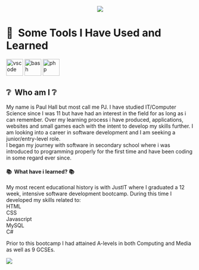 <p align="center">
<img src="https://capsule-render.vercel.app/api?type=waving&color=auto&height=100&section=header&text=Welcome%20!&fontSize=50" />
</p>
<h1> 🚀 &nbsp;Some Tools I Have Used and Learned</h1>
<p align="left">
  <img src="https://cdn.jsdelivr.net/gh/devicons/devicon/icons/vscode/vscode-original.svg" alt="vscode" width="45" height="45"/>
  <img src="https://cdn.jsdelivr.net/gh/devicons/devicon/icons/bash/bash-original.svg" alt="bash" width="45" height="45"/>
  <img src="https://cdn.jsdelivr.net/gh/devicons/devicon/icons/php/php-original.svg" alt="php" width="45" height="45"/>
</p>
<h2> ❔ &nbsp;Who am I  ❔</h2>
<p align="left">My name is Paul Hall but most call me PJ. I have studied IT/Computer Science since I was 11 but have had
an interest in the field for as long as i can remember. Over my learning process i have produced, applications, websites and small games each with the intent to develop my skills further. I am looking into a career in software development and I am seeking a junior/entry-level role.<br>I began my journey with software in secondary school where i was introduced to programming properly for the first time and have been coding in some regard ever since.</p>
<h4> 📚 &nbsp;What have i learned?  📚</h4>
<p align="left">My most recent educational history is with JustIT where I graduated a 12 week, intensive software development bootcamp. During this time I developed my skills related to:<br>HTML<br>CSS<br>Javascript<br>MySQL<br>C#</p>
<p align="left">Prior to this bootcamp I had attained A-levels in both Computing and Media as well as 9 GCSEs.</p>
<img src="https://capsule-render.vercel.app/api?type=rect&color=auto&height=100&section=header&text=Fun%20fact:%20My%20highest%20grade%20going%20into%20A-levels%20was%20actually%20in%20Art%20where%20i%20received%20a%209.%20I%20just%20enjoyed%20computing%20so%20much%20i%20had%20to%20pursue%20it!&fontSize=11&textBg=true"/>

<!--
**PHall04/PHall04** is a ✨ _special_ ✨ repository because its `README.md` (this file) appears on your GitHub profile.
Here are some ideas to get you started:
- 🔭 I’m currently working on ...
- 🌱 I’m currently learning ...
- 👯 I’m looking to collaborate on ...
- 🤔 I’m looking for help with ...
- 💬 Ask me about ...
- 📫 How to reach me: ...
- 😄 Pronouns: ...
- ⚡ Fun fact: ...
-->
